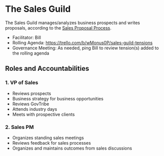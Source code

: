 # The Sales Guild

The Sales Guild manages/analyzes business prospects and writes proposals, according to the [Sales Proposal Process](sales-proposal-process.md).

- Facilitator: Bill
- Rolling Agenda: <https://trello.com/b/wMonus0P/sales-guild-tensions>
- Governance Meeting: As needed, ping Bill to review tension(s) added to the rolling agenda

## Roles and Accountabilities

### 1. VP of Sales

- Reviews prospects
- Business strategy for business opportunities
- Reviews GovTribe
- Attends industry days
- Meets with prospective clients

### 2. Sales PM

- Organizes standing sales meetings
- Reviews feedback for sales processes
- Organizes and maintains outcomes from sales discussions
